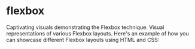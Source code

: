 # flexbox
Captivating visuals demonstrating the Flexbox technique. Visual representations of various Flexbox layouts. Here's an example of how you can showcase different Flexbox layouts using HTML and CSS:
